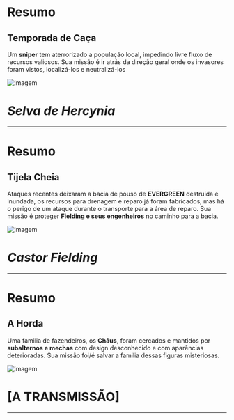 # Resumo
## Temporada de Caça 
Um **sniper** tem aterrorizado a população local, impedindo livre fluxo de recursos valiosos.
Sua missão é ir atrás da direção geral onde os invasores foram vistos, localizá-los e neutralizá-los

![imagem](/events/Images/Hercynia.png)


# *Selva de Hercynia*
---

# Resumo 
## Tijela Cheia

Ataques recentes deixaram a bacia de pouso de **EVERGREEN** destruida e inundada, os recursos para drenagem e reparo já foram fabricados, mas há o perigo de um ataque durante o transporte para a área de reparo.
Sua missão é proteger **Fielding e seus engenheiros** no caminho para a bacia. 

![imagem](/events/Images/Fielding.jpg)
# *Castor Fielding*
---

# Resumo
## A Horda 

Uma familia de fazendeiros, os **Châus**, foram cercados e mantidos por **subalternos e mechas** com design desconhecido e com aparências deterioradas.
Sua missão foi/é salvar a familia dessas figuras misteriosas. 

![imagem](/events/Images/[THEBROADCAST].jpg)
# **[A TRANSMISSÃO]**
---
